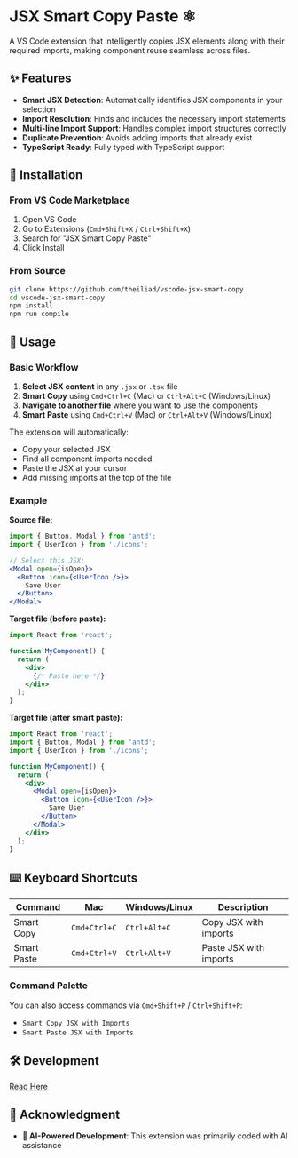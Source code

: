 # JSX Smart Copy Paste ⚛️

A VS Code extension that intelligently copies JSX elements along with their required imports, making component reuse seamless across files.

## ✨ Features

- **Smart JSX Detection**: Automatically identifies JSX components in your selection
- **Import Resolution**: Finds and includes the necessary import statements
- **Multi-line Import Support**: Handles complex import structures correctly
- **Duplicate Prevention**: Avoids adding imports that already exist
- **TypeScript Ready**: Fully typed with TypeScript support

## 🚀 Installation

### From VS Code Marketplace
1. Open VS Code
2. Go to Extensions (`Cmd+Shift+X` / `Ctrl+Shift+X`)
3. Search for "JSX Smart Copy Paste"
4. Click Install

### From Source
```bash
git clone https://github.com/theiliad/vscode-jsx-smart-copy
cd vscode-jsx-smart-copy
npm install
npm run compile
```

## 📖 Usage

### Basic Workflow

1. **Select JSX content** in any `.jsx` or `.tsx` file
2. **Smart Copy** using `Cmd+Ctrl+C` (Mac) or `Ctrl+Alt+C` (Windows/Linux)
3. **Navigate to another file** where you want to use the components
4. **Smart Paste** using `Cmd+Ctrl+V` (Mac) or `Ctrl+Alt+V` (Windows/Linux)

The extension will automatically:
- Copy your selected JSX
- Find all component imports needed
- Paste the JSX at your cursor
- Add missing imports at the top of the file

### Example

**Source file:**
```jsx
import { Button, Modal } from 'antd';
import { UserIcon } from './icons';

// Select this JSX:
<Modal open={isOpen}>
  <Button icon={<UserIcon />}>
    Save User
  </Button>
</Modal>
```

**Target file (before paste):**
```jsx
import React from 'react';

function MyComponent() {
  return (
    <div>
      {/* Paste here */}
    </div>
  );
}
```

**Target file (after smart paste):**
```jsx
import React from 'react';
import { Button, Modal } from 'antd';
import { UserIcon } from './icons';

function MyComponent() {
  return (
    <div>
      <Modal open={isOpen}>
        <Button icon={<UserIcon />}>
          Save User
        </Button>
      </Modal>
    </div>
  );
}
```

## ⌨️ Keyboard Shortcuts

| Command | Mac | Windows/Linux | Description |
|---------|-----|---------------|-------------|
| Smart Copy | `Cmd+Ctrl+C` | `Ctrl+Alt+C` | Copy JSX with imports |
| Smart Paste | `Cmd+Ctrl+V` | `Ctrl+Alt+V` | Paste JSX with imports |

### Command Palette

You can also access commands via `Cmd+Shift+P` / `Ctrl+Shift+P`:
- `Smart Copy JSX with Imports`
- `Smart Paste JSX with Imports`

## 🛠️ Development
[Read Here](/DEV.md)

## 🙏 Acknowledgment

- **🤖 AI-Powered Development**: This extension was primarily coded with AI assistance
